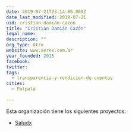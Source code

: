 ```yaml
---
date: 2019-07-21T23:14:06.000Z
date_last_modified: 2019-07-21
uid: cristian-damian-cazon
title: "Cristian Damián Cazón"
legal_name: 
description: ""
org_type: Otro
website: www.xerex.com.ar
year_founded: 2015
facebook: 
twitter: 
tags:
  - transparencia-y-rendicion-de-cuentas
cities: 
  - Palpalá

---
```


Esta organización tiene los siguientes proyectos:

- [Saludx](/i/saludx.html)
